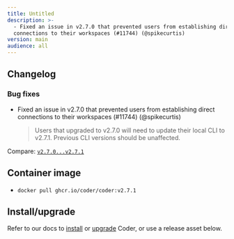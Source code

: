```yaml
---
title: Untitled
description: >-
  - Fixed an issue in v2.7.0 that prevented users from establishing direct
  connections to their workspaces (#11744) (@spikecurtis)
version: main
audience: all
---
```

## Changelog

### Bug fixes

- Fixed an issue in v2.7.0 that prevented users from establishing direct connections to their workspaces (#11744) (@spikecurtis)

  > Users that upgraded to v2.7.0 will need to update their local CLI to v2.7.1. Previous CLI versions should be unaffected.

Compare: [`v2.7.0...v2.7.1`](https://github.com/coder/coder/compare/v2.7.0...v2.7.1)

## Container image

- `docker pull ghcr.io/coder/coder:v2.7.1`

## Install/upgrade

Refer to our docs to [install](https://coder.com/docs/install) or [upgrade](https://coder.com/docs/admin/upgrade) Coder, or use a release asset below.
